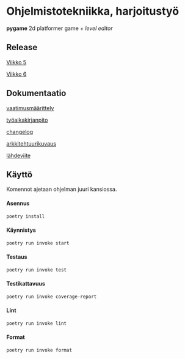 # Ohjelmistotekniikka, harjoitustyö
**pygame** 2d platformer game + *level editor*

## Release
[Viikko 5](https://github.com/Zediyo/ot-harjoitustyo/releases/tag/viikko5)

[Viikko 6](https://github.com/Zediyo/ot-harjoitustyo/releases/tag/viikko6)

## Dokumentaatio
[vaatimusmäärittely](dokumentaatio/vaatimusmaarittely.md)

[työaikakirjanpito](dokumentaatio/tuntikirjanpito.md)

[changelog](dokumentaatio/changelog.md)

[arkkitehtuurikuvaus](dokumentaatio/arkkitehtuuri.md)

[lähdeviite](dokumentaatio/lahdeviite.md)

## Käyttö
Komennot ajetaan ohjelman juuri kansiossa.

#### Asennus
```bash
poetry install
```
#### Käynnistys
```bash
poetry run invoke start
```
#### Testaus
```bash
poetry run invoke test
```
#### Testikattavuus
```bash
poetry run invoke coverage-report
```
#### Lint
```bash
poetry run invoke lint
```
#### Format
```bash
poetry run invoke format
```

